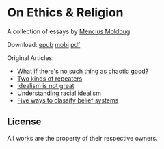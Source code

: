 # On Ethics & Religion

A collection of essays by [Mencius Moldbug](http://unqualified-reservations.blogspot.com/)

Download:
[epub](http://keithanyan.github.io/OnEthicsAndReligion.epub/OnEthicsAndReligion.epub)
[mobi](http://keithanyan.github.io/OnEthicsAndReligion.epub/OnEthicsAndReligion.mobi)
[pdf](http://keithanyan.github.io/OnEthicsAndReligion.epub/OnEthicsAndReligion.pdf)

Original Articles:
* [What if there's no such thing as chaotic good?](http://unqualified-reservations.blogspot.com/2007/05/what-if-theres-no-such-thing-as-chaotic.html)
* [Two kinds of repeaters](http://unqualified-reservations.blogspot.com/2007/05/two-kinds-of-repeaters.html)
* [Idealism is not great](http://unqualified-reservations.blogspot.com/2007/05/idealism-is-not-great.html)
* [Understanding racial idealism](http://unqualified-reservations.blogspot.com/2007/05/understanding-racial-idealism.html)
* [Five ways to classify belief systems](http://unqualified-reservations.blogspot.com/2007/05/six-ways-to-classify-belief-systems.html)

## License

All works are the property of their respective owners.
